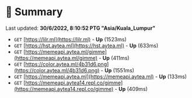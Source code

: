 # 📖 Summary
Last updated: **30/6/2022, 8:10:52 PTG "Asia/Kuala_Lumpur"**

- `GET` [https://lilr.ml](https://lilr.ml) - **Up** (1523ms)
- `GET` [https://hst.aytea.ml](https://hst.aytea.ml) - **Up** (633ms)
- `GET` [https://memeapi.aytea.ml/gimme](https://memeapi.aytea.ml/gimme) - **Up** (411ms)
- `GET` [https://color.aytea.ml/4b31d6.png](https://color.aytea.ml/4b31d6.png) - **Up** (1551ms)
- `GET` [https://memeapi.aytea.ml](https://memeapi.aytea.ml) - **Up** (133ms)
- `GET` [https://memeapi.aytea14.repl.co/gimme](https://memeapi.aytea14.repl.co/gimme) - **Up** (409ms)
